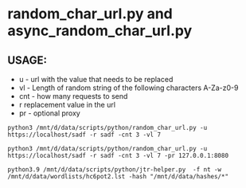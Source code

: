 # random_char_url.py and async_random_char_url.py
## USAGE: 

* u - url with the value that needs to be replaced
* vl - Length of random string of the following characters A-Za-z0-9
* cnt - how many requests to send
* r replacement value in the url
* pr - optional proxy

```
python3 /mnt/d/data/scripts/python/random_char_url.py -u https://localhost/sadf -r sadf -cnt 3 -vl 7

python3 /mnt/d/data/scripts/python/random_char_url.py -u https://localhost/sadf -r sadf -cnt 3 -vl 7 -pr 127.0.0.1:8080
```

```
python3.9 /mnt/d/data/scripts/python/jtr-helper.py  -f nt -w /mnt/d/data/wordlists/hc6pot2.lst -hash "/mnt/d/data/hashes/*"
```

